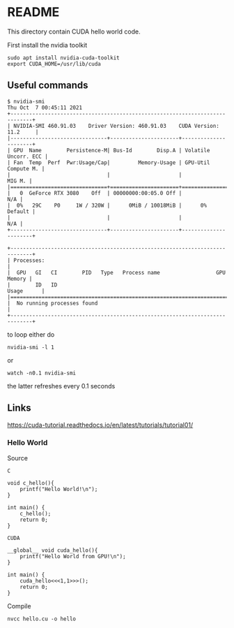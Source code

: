 # README

This directory contain CUDA hello world code.

First install the nvidia toolkit

    sudo apt install nvidia-cuda-toolkit
    export CUDA_HOME=/usr/lib/cuda

## Useful commands

```
$ nvidia-smi
Thu Oct  7 00:45:11 2021
+-----------------------------------------------------------------------------+
| NVIDIA-SMI 460.91.03    Driver Version: 460.91.03    CUDA Version: 11.2     |
|-------------------------------+----------------------+----------------------+
| GPU  Name        Persistence-M| Bus-Id        Disp.A | Volatile Uncorr. ECC |
| Fan  Temp  Perf  Pwr:Usage/Cap|         Memory-Usage | GPU-Util  Compute M. |
|                               |                      |               MIG M. |
|===============================+======================+======================|
|   0  GeForce RTX 3080    Off  | 00000000:00:05.0 Off |                  N/A |
|  0%   29C    P0     1W / 320W |      0MiB / 10018MiB |      0%      Default |
|                               |                      |                  N/A |
+-------------------------------+----------------------+----------------------+

+-----------------------------------------------------------------------------+
| Processes:                                                                  |
|  GPU   GI   CI        PID   Type   Process name                  GPU Memory |
|        ID   ID                                                   Usage      |
|=============================================================================|
|  No running processes found                                                 |
+-----------------------------------------------------------------------------+
```

to loop either do

    nvidia-smi -l 1

or

    watch -n0.1 nvidia-smi

the latter refreshes every 0.1 seconds

## Links

<https://cuda-tutorial.readthedocs.io/en/latest/tutorials/tutorial01/>

### Hello World

Source

```
C

void c_hello(){
    printf("Hello World!\n");
}

int main() {
    c_hello();
    return 0;
}

CUDA

__global__ void cuda_hello(){
    printf("Hello World from GPU!\n");
}

int main() {
    cuda_hello<<<1,1>>>(); 
    return 0;
}
```

Compile

```
nvcc hello.cu -o hello
```
